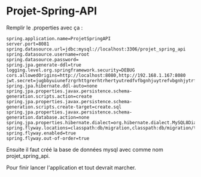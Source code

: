 # Projet-Spring-API

Remplir le .properties avec ça :

```
spring.application.name=ProjetSpringAPI
server.port=8081
spring.datasource.url=jdbc:mysql://localhost:3306/projet_spring_api
spring.datasource.username=root
spring.datasource.password=
spring.jpa.generate-ddl=true
logging.level.org.springframework.security=DEBUG
cors.allowedOrigins=http://localhost:8080,http://192.168.1.167:8080
jwt.secret=jugbbyuiunefzrgrhttgrerhtrhertyutredfvfbgnhjuytrefvbgnhjytrfghyrtgfhtyrgfhtyrghtyrgfhytrgfbh
spring.jpa.hibernate.ddl-auto=none
spring.jpa.properties.javax.persistence.schema-generation.scripts.action=create
spring.jpa.properties.javax.persistence.schema-generation.scripts.create-target=create.sql
spring.jpa.properties.javax.persistence.schema-generation.database.action=none
spring.jpa.properties.hibernate.dialect=org.hibernate.dialect.MySQL8Dialect
spring.flyway.locations=classpath:db/migration,classpath:db/migration/testdata
spring.flyway.enabled=true
spring.flyway.out-of-order=true
```

Ensuite il faut créé la base de données mysql avec comme nom projet_spring_api.

Pour finir lancer l'application et tout devrait marcher.
